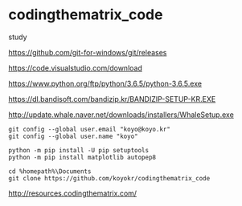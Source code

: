 # codingthematrix_code
study

https://github.com/git-for-windows/git/releases

https://code.visualstudio.com/download

https://www.python.org/ftp/python/3.6.5/python-3.6.5.exe

https://dl.bandisoft.com/bandizip.kr/BANDIZIP-SETUP-KR.EXE

http://update.whale.naver.net/downloads/installers/WhaleSetup.exe

```
git config --global user.email "koyo@koyo.kr"
git config --global user.name "koyo"

python -m pip install -U pip setuptools
python -m pip install matplotlib autopep8

cd %homepath%\Documents
git clone https://github.com/koyokr/codingthematrix_code

```

http://resources.codingthematrix.com/
